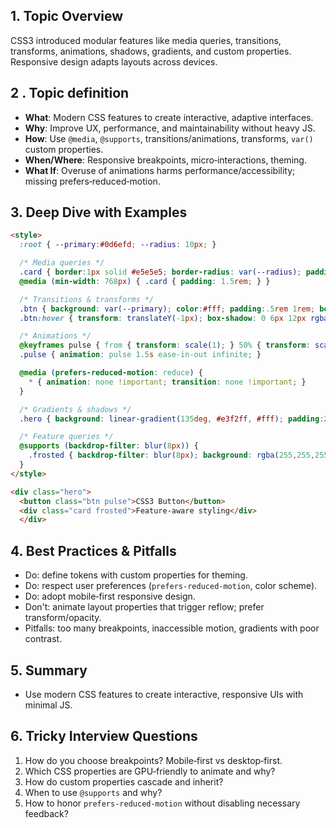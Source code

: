## 1. Topic Overview

CSS3 introduced modular features like media queries, transitions, transforms, animations, shadows, gradients, and custom properties. Responsive design adapts layouts across devices.

## 2 . Topic definition

- **What**: Modern CSS features to create interactive, adaptive interfaces.
- **Why**: Improve UX, performance, and maintainability without heavy JS.
- **How**: Use `@media`, `@supports`, transitions/animations, transforms, `var()` custom properties.
- **When/Where**: Responsive breakpoints, micro‑interactions, theming.
- **What If**: Overuse of animations harms performance/accessibility; missing prefers‑reduced‑motion.

## 3. Deep Dive with Examples

```html
<style>
  :root { --primary:#0d6efd; --radius: 10px; }

  /* Media queries */
  .card { border:1px solid #e5e5e5; border-radius: var(--radius); padding:1rem; }
  @media (min-width: 768px) { .card { padding: 1.5rem; } }

  /* Transitions & transforms */
  .btn { background: var(--primary); color:#fff; padding:.5rem 1rem; border-radius:6px; transition: transform .15s ease, box-shadow .15s ease; }
  .btn:hover { transform: translateY(-1px); box-shadow: 0 6px 12px rgba(0,0,0,.12); }

  /* Animations */
  @keyframes pulse { from { transform: scale(1); } 50% { transform: scale(1.05); } to { transform: scale(1); } }
  .pulse { animation: pulse 1.5s ease-in-out infinite; }

  @media (prefers-reduced-motion: reduce) {
    * { animation: none !important; transition: none !important; }
  }

  /* Gradients & shadows */
  .hero { background: linear-gradient(135deg, #e3f2ff, #fff); padding:2rem; box-shadow: 0 10px 30px rgba(0,0,0,.08); }

  /* Feature queries */
  @supports (backdrop-filter: blur(8px)) {
    .frosted { backdrop-filter: blur(8px); background: rgba(255,255,255,.6); }
  }
</style>

<div class="hero">
  <button class="btn pulse">CSS3 Button</button>
  <div class="card frosted">Feature‑aware styling</div>
  </div>
```

## 4. Best Practices & Pitfalls

- Do: define tokens with custom properties for theming.
- Do: respect user preferences (`prefers-reduced-motion`, color scheme).
- Do: adopt mobile‑first responsive design.
- Don't: animate layout properties that trigger reflow; prefer transform/opacity.
- Pitfalls: too many breakpoints, inaccessible motion, gradients with poor contrast.

## 5. Summary

- Use modern CSS features to create interactive, responsive UIs with minimal JS.

## 6. Tricky Interview Questions

1. How do you choose breakpoints? Mobile‑first vs desktop‑first.
2. Which CSS properties are GPU‑friendly to animate and why?
3. How do custom properties cascade and inherit?
4. When to use `@supports` and why?
5. How to honor `prefers-reduced-motion` without disabling necessary feedback?


